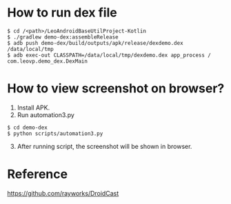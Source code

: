 # How to run dex file

```shell
$ cd /<path>/LeoAndroidBaseUtilProject-Kotlin
$ ./gradlew demo-dex:assembleRelease
$ adb push demo-dex/build/outputs/apk/release/dexdemo.dex /data/local/tmp
$ adb exec-out CLASSPATH=/data/local/tmp/dexdemo.dex app_process / com.leovp.demo_dex.DexMain
```

# How to view screenshot on browser?

1. Install APK.
2. Run automation3.py

```shell
$ cd demo-dex
$ python scripts/automation3.py
```

3. After running script, the screenshot will be shown in browser.

# Reference

https://github.com/rayworks/DroidCast